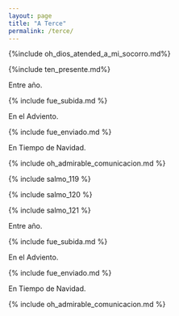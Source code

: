 ```yaml
---
layout: page
title: "A Terce"
permalink: /terce/
---
```


{%include oh_dios_atended_a_mi_socorro.md%}

{%include ten_presente.md%}

Entre año.

{% include fue_subida.md %}

En el Adviento.

{% include fue_enviado.md %}

En Tiempo de Navidad.

{% include oh_admirable_comunicacion.md %}

{% include salmo_119 %}

{% include salmo_120 %}

{% include salmo_121 %}

Entre año.

{% include fue_subida.md %}

En el Adviento.

{% include fue_enviado.md %}

En Tiempo de Navidad.

{% include oh_admirable_comunicacion.md %}
